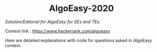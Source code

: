 <h1 align =center> AlgoEasy-2020 </h1>
<i align = center> Solution/Editorial for AlgoEasy for SEs and TEs. </i>


Contest link : <a> https://www.hackerrank.com/algoeasy </a> 

Here are detailed explanations with code for questions asked in AlgoEasy contest.
